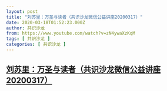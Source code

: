 ```yaml
---
layout: post
title: "刘苏里：万圣与读者（共识沙龙微信公益讲座20200317）"
date: 2020-03-18T01:52:23.000Z
author: 共识沙龙
from: https://www.youtube.com/watch?v=zN4ywaXzKqM
tags: [ 共识沙龙 ]
categories: [ 共识沙龙 ]
---
```

<!--1584496343000-->
[刘苏里：万圣与读者（共识沙龙微信公益讲座20200317）](https://www.youtube.com/watch?v=zN4ywaXzKqM)
------

<div>

</div>
